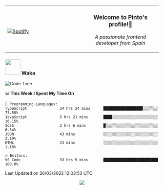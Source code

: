 <table width="100%" align="center"> 
  <tr>
  <td width="50%">
      
&nbsp; <br> [![Spotify](https://novatorem-zeta-rust.vercel.app/api/spotify)](https://open.spotify.com/user/novatorem-zeta-rust)

  </td>
  <td width="50%">
    <h3 align="center">Welcome to Pinto's profile!👋</h3>
    <p align="center"><em>A passionate frontend developer from Spain</em></p>
  </td>
  </table>

### <img src="https://media.giphy.com/media/VgCDAzcKvsR6OM0uWg/giphy.gif" width="50"> Waka

  <!--START_SECTION:waka-->
![Code Time](http://img.shields.io/badge/Code%20Time-197%20hrs%2020%20mins-blue)

📊 **This Week I Spent My Time On** 

```text
💬 Programming Languages: 
TypeScript               24 hrs 24 mins      ██████████████████░░░░░░░   73.58% 
JavaScript               5 hrs 21 mins       ████░░░░░░░░░░░░░░░░░░░░░   16.15% 
SCSS                     2 hrs 6 mins        █░░░░░░░░░░░░░░░░░░░░░░░░   6.34% 
JSON                     43 mins             ░░░░░░░░░░░░░░░░░░░░░░░░░   2.19% 
HTML                     23 mins             ░░░░░░░░░░░░░░░░░░░░░░░░░   1.18%

🔥 Editors: 
VS Code                  33 hrs 9 mins       █████████████████████████   100.0%

```


 Last Updated on 26/03/2022 12:03:53 UTC
<!--END_SECTION:waka-->

<div align="center">
<img src="https://github-readme-stats-gilt-tau.vercel.app/api/top-langs/?username=pinto-hub&layout=compact&theme=dracula" />
</div>
